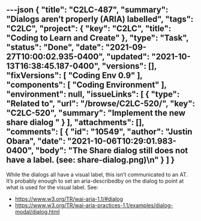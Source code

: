 ---json
{
  "title": "C2LC-487",
  "summary": "Dialogs aren’t properly (ARIA) labelled",
  "tags": "C2LC",
  "project": {
    "key": "C2LC",
    "title": "Coding to Learn and Create"
  },
  "type": "Task",
  "status": "Done",
  "date": "2021-09-27T10:00:02.935-0400",
  "updated": "2021-10-13T16:38:45.187-0400",
  "versions": [],
  "fixVersions": [
    "Coding Env 0.9"
  ],
  "components": [
    "Coding Environment"
  ],
  "environment": null,
  "issueLinks": [
    {
      "type": "Related to",
      "url": "/browse/C2LC-520/",
      "key": "C2LC-520",
      "summary": "Implement the new share dialog "
    }
  ],
  "attachments": [],
  "comments": [
    {
      "id": "10549",
      "author": "Justin Obara",
      "date": "2021-10-06T10:29:01.983-0400",
      "body": "The Share dialog still does not have a label. (see: share-dialog.png)\n"
    }
  ]
}
---
While the dialogs all have a visual label, this isn’t communicated to an AT. It’s probably enough to set an aria-describedby on the dialog to point at what is used for the visual label. See: 

* <https://www.w3.org/TR/wai-aria-1.1/#dialog>
* <https://www.w3.org/TR/wai-aria-practices-1.1/examples/dialog-modal/dialog.html>

        